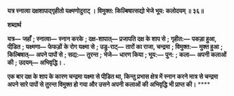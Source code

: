 **यत्र स्नात्वा दक्षशापाद्गृहीतो यक्ष्मणोदुराट् ।** **विमुक्त: किल्बिषात्सद्यो भेजे भूय: कलोदयम् ॥ ३६॥** 

**शब्दार्थ** 

**यत्र—** **जहाँ** **; स्नात्वा—** **स्नान करके** **; दक्ष-शापात्—** **प्रजापति दक्ष के शाप से** **; गृहीत:—** **पकड़ा हुआ, पीडि़त** **; यक्ष्मणा—** **फेफड़ों** **के रोग यक्ष्मा से** **; उडु-राट्—** **तारों का राजा, चन्द्रमा** **; विमुक्त:—** **मुक्त हुआ** **; किल्बिषात्—** **अपने पापों से** **; सद्य:—** **तुरन्त** **;** **भेजे—** **धारण किया** **; भूय:—** **पुन:** **; कला—** **अपनी कलाओं की** **; उदयम्—** **अभिवृद्धि।** **.** 

**एक बार दक्ष के शाप के कारण चन्द्रमा यक्ष्मा से पीडि़त था, किन्तु प्रभास क्षेत्र में स्नान** **करने मात्र से चन्द्रमा अपने सारे पापों से तुरन्त विमुक्त हो गया और उसने अपनी कलाओं की** **अभिवृद्धि भी प्राप्त की।** **** 